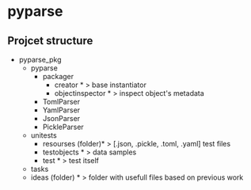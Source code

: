 # pyparse

## Projcet structure

* pyparse_pkg
    * pyparse
        * packager
            * creator * > base instantiator
            * objectinspector * > inspect object's metadata
        * TomlParser 
        * YamlParser
        * JsonParser
        * PickleParser
    * unitests
        *  resourses (folder)* > [.json, .pickle, .toml, .yaml] test files
        *  testobjects * > data samples
        *  test * > test itself
    * tasks
    * ideas (folder) * > folder with usefull files based on previous work
